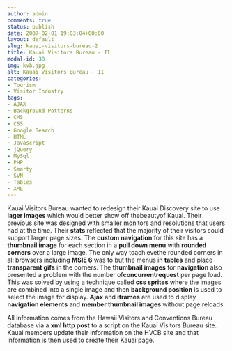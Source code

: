 ```yaml
---
author: admin
comments: true
status: publish
date: 2007-02-01 19:03:04+00:00
layout: default
slug: kauai-visitors-bureau-2
title: Kauai Visitors Bureau - II
modal-id: 38
img: kvb.jpg
alt: Kauai Visitors Bureau - II
categories:
- Tourism
- Visitor Industry
tags:
- AJAX
- Background Patterns
- CMS
- CSS
- Google Search
- HTML
- Javascript
- jQuery
- MySql
- PHP
- Smarty
- SVN
- Tables
- XML
---
```

Kauai Visitors Bureau wanted to redesign their Kauai Discovery site to use **lager images** which would better show off thebeautyof Kauai. Their previous site was designed with smaller monitors and resolutions that users had at the time. Their **stats** reflected that the majority of their visitors could support larger page sizes. The **custom navigation** for this site has a **thumbnail image** for each section in a **pull down menu** with **rounded corners** over a large image. The only way toachievethe rounded corners in all browsers including **MSIE 6** was to but the menus in **tables** and place **transparent gifs** in the corners. The **thumbnail images** for **navigation** also presented a problem with the number of**concurrentrequest** per page load. This was solved by using a technique called **css sprites** where the images are combined into a single image and then **background position** is used to select the image for display. **Ajax** and **iframes** are used to display **navigation elements** and **member thumbnail images** without page reloads.

All information comes from the Hawaii Visitors and Conventions Bureau database via a **xml http post** to a script on the Kauai Visitors Bureau site. Kauai members update their information on the HVCB site and that information is then used to create their Kauai page.

